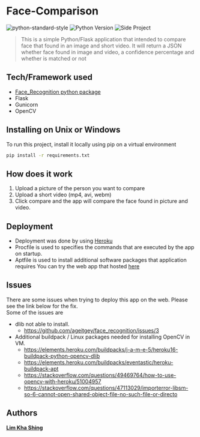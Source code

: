 # Face-Comparison 
![python-standard-style](https://img.shields.io/appveyor/ci/gruntjs/grunt.svg)
![Python Version](https://img.shields.io/pypi/pyversions/Django.svg)
![Side Project](https://img.shields.io/badge/Side-Project-yellowgreen.svg)
> This is a simple Python/Flask application that intended to compare face that found in an image and short video. It will return a JSON whether face found in image and video, a confidence percentage and whether is matched or not


## Tech/Framework used
* [Face_Recognition python package](https://github.com/ageitgey/face_recognition) 
* Flask
* Gunicorn
* OpenCV


## Installing on Unix or Windows
To run this project, install it locally using pip on a virtual environment
```sh
pip install -r requirements.txt
```

## How does it work
1. Upload a picture of the person you want to compare
2. Upload a short video (mp4, avi, webm) 
3. Click compare and the app will compare the face found in picture and video. 


## Deployment
* Deployment was done by using [Heroku](https://www.heroku.com/)  
* Procfile is used to specifies the commands that are executed by the app on startup.  
* Aptfile is used to install additional software packages that application requires
You can try the web app that hosted [here](https://cardzone-face-matching.herokuapp.com/)


## Issues
There are some issues when trying to deploy this app on the web. Please see the link below for the fix.  
Some of the issues are
* dlib not able to install.
  * https://github.com/ageitgey/face_recognition/issues/3
* Additional buildpack / Linux packages needed for installing OpenCV in VM.
  * https://elements.heroku.com/buildpacks/j-a-m-e-5/heroku16-buildpack-python-opencv-dlib
  * https://elements.heroku.com/buildpacks/eventastic/heroku-buildpack-apt
  * https://stackoverflow.com/questions/49469764/how-to-use-opencv-with-heroku/51004957
  * https://stackoverflow.com/questions/47113029/importerror-libsm-so-6-cannot-open-shared-object-file-no-such-file-or-directo


## Authors
[**Lim Kha Shing**](https://www.linkedin.com/in/lim-kha-shing-836a24120/)
